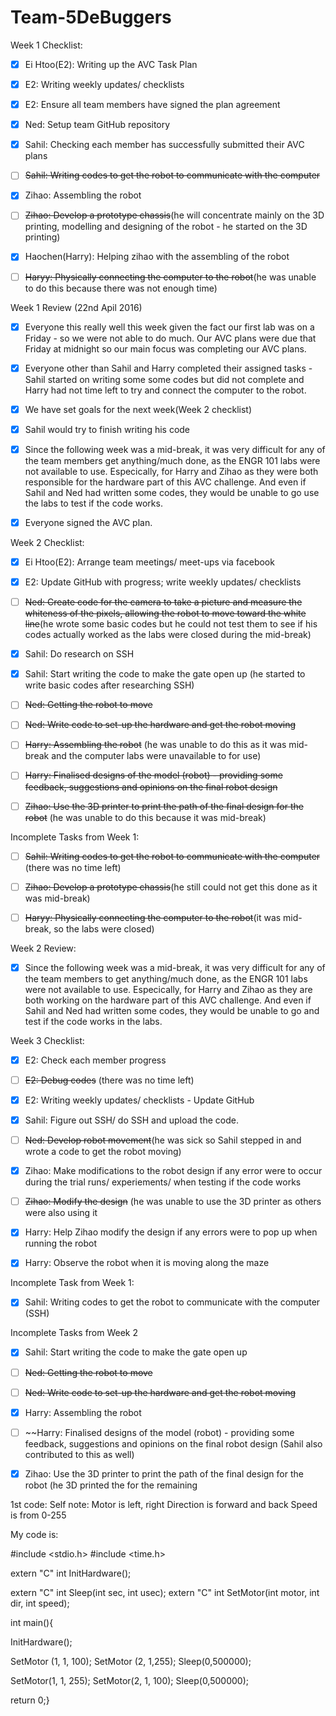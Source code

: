 # Team-5DeBuggers

Week 1 Checklist:
- [x]  Ei Htoo(E2): Writing up the AVC Task Plan
- [x]  E2: Writing weekly updates/ checklists
- [x]  E2: Ensure all team members have signed the plan agreement
- [x]  Ned: Setup team GitHub repository
- [x]  Sahil: Checking each member has successfully submitted their AVC plans
- [ ]  ~~Sahil: Writing codes to get the robot to communicate with the computer~~
- [x]  Zihao: Assembling the robot
- [ ]  ~~Zihao: Develop a prototype chassis~~(he will concentrate mainly on the 3D printing, modelling and designing of the robot - he started on the 3D printing)
- [x]  Haochen(Harry): Helping zihao with the assembling of the robot
- [ ]  ~~Haryy: Physically connecting the computer to the robot~~(he was unable to do this because there was not enough time)
    

Week 1 Review (22nd Apil 2016)
- [x] Everyone this really well this week given the fact our first lab was on a Friday - so we were not able to do much. Our AVC plans were due that Friday at midnight so our main
focus was completing our AVC plans.
- [x] Everyone other than Sahil and Harry completed their assigned tasks - Sahil started on writing some some codes but did not complete and Harry had not time left to try and connect
the computer to the robot.
- [x] We have set goals for the next week(Week 2 checklist)
- [x] Sahil would try to finish writing his code
- [x] Since the following week was a mid-break, it was very difficult for any of the team members get anything/much done, as the ENGR 101 labs were not available to use. Especically, for
Harry and Zihao as they were both responsible for the hardware part of this AVC challenge. And even if Sahil and Ned had written some codes, they would be unable to go use the labs
to test if the code works.
- [x] Everyone signed the AVC plan. 





Week 2 Checklist:
- [x]   Ei Htoo(E2): Arrange team meetings/ meet-ups via facebook
- [x]   E2: Update GitHub with progress; write weekly updates/ checklists
- [ ]   ~~Ned: Create code for the camera to take a picture and measure the whiteness of the pixels, allowing the robot to move toward the white line~~(he wrote some basic codes
but he could not test them to see if his codes actually worked as the labs were closed during the mid-break)
- [x]   Sahil: Do research on SSH
- [x]   Sahil: Start writing the code to make the gate open up (he started to write basic codes after researching SSH)
- [ ]   ~~Ned: Getting the robot to move~~
- [ ]   ~~Ned: Write code to set-up the hardware and get the robot moving~~
- [ ]   ~~Harry: Assembling the robot~~ (he was unable to do this as it was mid-break and the computer labs were unavailable to for use)
- [ ]   ~~Harry: Finalised designs of the model (robot) - providing some feedback, suggestions and opinions on the final robot design~~
- [ ]   ~~Zihao: Use the 3D printer to print the path of the final design for the robot~~ (he was unable to do this because it was mid-break)


Incomplete Tasks from Week 1:
- [ ]  ~~Sahil: Writing codes to get the robot to communicate with the computer~~ (there was no time left)
- [ ]  ~~Zihao: Develop a prototype chassis~~(he still could not get this done as it was mid-break)
- [ ]  ~~Haryy: Physically connecting the computer to the robot~~(it was mid-break, so the labs were closed)


Week 2 Review:
- [x] Since the following week was a mid-break, it was very difficult for any of the team members to get anything/much done, as the ENGR 101 labs were not available to use. 
Especically, for Harry and Zihao as they are both working on the hardware part of this AVC challenge. And even if Sahil and Ned had written some codes, they would be unable to go and
test if the code works in the labs.




Week 3 Checklist: 
- [x]   E2: Check each member progress
- [ ]   ~~E2: Debug codes~~ (there was no time left)
- [x]   E2: Writing weekly updates/ checklists - Update GitHub 
- [x]   Sahil: Figure out SSH/ do SSH and upload the code.
- [ ]   ~~Ned: Develop robot movement~~(he was sick so Sahil stepped in and wrote a code to get the robot moving)
- [x]   Zihao: Make modifications to the robot design if any error were to occur during the trial runs/ experiements/ when testing if the code works
- [ ]   ~~Zihao: Modify the design~~ (he was unable to use the 3D printer as others were also using it
- [x]   Harry: Help Zihao modify the design if any errors were to pop up when running the robot
- [x]   Harry: Observe the robot when it is moving along the maze 








Incomplete Task from Week 1:


- [x]  Sahil: Writing codes to get the robot to communicate with the computer (SSH)



Incomplete Tasks from Week 2

- [x] Sahil: Start writing the code to make the gate open up
- [ ]   ~~Ned: Getting the robot to move~~
- [ ]   ~~Ned: Write code to set-up the hardware and get the robot moving~~
- [x]   Harry: Assembling the robot
- [ ]   ~~Harry: Finalised designs of the model (robot) - providing some feedback, suggestions and opinions on the final robot design (Sahil also contributed to this as well)
- [x]   Zihao: Use the 3D printer to print the path of the final design for the robot (he 3D printed the for the remaining 


    
1st code:
Self note:
Motor is left, right
Direction is forward and back
Speed is from 0-255

My code is:

#include <stdio.h>
#include <time.h>

extern "C" int InitHardware();

extern "C" int Sleep(int sec, int usec);
extern "C" int SetMotor(int motor, int dir, int speed);

int main(){

InitHardware();

SetMotor (1, 1, 100);
SetMotor (2, 1,255);
Sleep(0,500000);

SetMotor(1, 1, 255);
SetMotor(2, 1, 100);
Sleep(0,500000);

return 0;}

